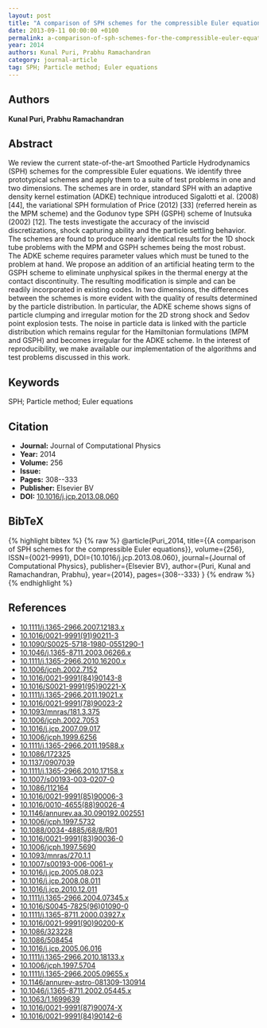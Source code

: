 ```yaml
---
layout: post
title: "A comparison of SPH schemes for the compressible Euler equations"
date: 2013-09-11 00:00:00 +0100
permalink: a-comparison-of-sph-schemes-for-the-compressible-euler-equations
year: 2014
authors: Kunal Puri, Prabhu Ramachandran
category: journal-article
tag: SPH; Particle method; Euler equations
---
```

 
## Authors
**Kunal Puri, Prabhu Ramachandran**
 
## Abstract
We review the current state-of-the-art Smoothed Particle Hydrodynamics (SPH) schemes for the compressible Euler equations. We identify three prototypical schemes and apply them to a suite of test problems in one and two dimensions. The schemes are in order, standard SPH with an adaptive density kernel estimation (ADKE) technique introduced Sigalotti et al. (2008) [44], the variational SPH formulation of Price (2012) [33] (referred herein as the MPM scheme) and the Godunov type SPH (GSPH) scheme of Inutsuka (2002) [12]. The tests investigate the accuracy of the inviscid discretizations, shock capturing ability and the particle settling behavior. The schemes are found to produce nearly identical results for the 1D shock tube problems with the MPM and GSPH schemes being the most robust. The ADKE scheme requires parameter values which must be tuned to the problem at hand. We propose an addition of an artificial heating term to the GSPH scheme to eliminate unphysical spikes in the thermal energy at the contact discontinuity. The resulting modification is simple and can be readily incorporated in existing codes. In two dimensions, the differences between the schemes is more evident with the quality of results determined by the particle distribution. In particular, the ADKE scheme shows signs of particle clumping and irregular motion for the 2D strong shock and Sedov point explosion tests. The noise in particle data is linked with the particle distribution which remains regular for the Hamiltonian formulations (MPM and GSPH) and becomes irregular for the ADKE scheme. In the interest of reproducibility, we make available our implementation of the algorithms and test problems discussed in this work.
 
## Keywords
SPH; Particle method; Euler equations
 
## Citation
- **Journal:** Journal of Computational Physics
- **Year:** 2014
- **Volume:** 256
- **Issue:** 
- **Pages:** 308--333
- **Publisher:** Elsevier BV
- **DOI:** [10.1016/j.jcp.2013.08.060](https://doi.org/10.1016/j.jcp.2013.08.060)
 
## BibTeX
{% highlight bibtex %}
{% raw %}
@article{Puri_2014,
  title={{A comparison of SPH schemes for the compressible Euler equations}},
  volume={256},
  ISSN={0021-9991},
  DOI={10.1016/j.jcp.2013.08.060},
  journal={Journal of Computational Physics},
  publisher={Elsevier BV},
  author={Puri, Kunal and Ramachandran, Prabhu},
  year={2014},
  pages={308--333}
}
{% endraw %}
{% endhighlight %}
 
## References
- [10.1111/j.1365-2966.2007.12183.x](https://doi.org/10.1111/j.1365-2966.2007.12183.x)
- [10.1016/0021-9991(91)90211-3](https://doi.org/10.1016/0021-9991(91)90211-3)
- [10.1090/S0025-5718-1980-0551290-1](https://doi.org/10.1090/S0025-5718-1980-0551290-1)
- [10.1046/j.1365-8711.2003.06266.x](https://doi.org/10.1046/j.1365-8711.2003.06266.x)
- [10.1111/j.1365-2966.2010.16200.x](https://doi.org/10.1111/j.1365-2966.2010.16200.x)
- [10.1006/jcph.2002.7152](https://doi.org/10.1006/jcph.2002.7152)
- [10.1016/0021-9991(84)90143-8](https://doi.org/10.1016/0021-9991(84)90143-8)
- [10.1016/S0021-9991(95)90221-X](https://doi.org/10.1016/S0021-9991(95)90221-X)
- [10.1111/j.1365-2966.2011.19021.x](https://doi.org/10.1111/j.1365-2966.2011.19021.x)
- [10.1016/0021-9991(78)90023-2](https://doi.org/10.1016/0021-9991(78)90023-2)
- [10.1093/mnras/181.3.375](https://doi.org/10.1093/mnras/181.3.375)
- [10.1006/jcph.2002.7053](https://doi.org/10.1006/jcph.2002.7053)
- [10.1016/j.jcp.2007.09.017](https://doi.org/10.1016/j.jcp.2007.09.017)
- [10.1006/jcph.1999.6256](https://doi.org/10.1006/jcph.1999.6256)
- [10.1111/j.1365-2966.2011.19588.x](https://doi.org/10.1111/j.1365-2966.2011.19588.x)
- [10.1086/172325](https://doi.org/10.1086/172325)
- [10.1137/0907039](https://doi.org/10.1137/0907039)
- [10.1111/j.1365-2966.2010.17158.x](https://doi.org/10.1111/j.1365-2966.2010.17158.x)
- [10.1007/s00193-003-0207-0](https://doi.org/10.1007/s00193-003-0207-0)
- [10.1086/112164](https://doi.org/10.1086/112164)
- [10.1016/0021-9991(85)90006-3](https://doi.org/10.1016/0021-9991(85)90006-3)
- [10.1016/0010-4655(88)90026-4](https://doi.org/10.1016/0010-4655(88)90026-4)
- [10.1146/annurev.aa.30.090192.002551](https://doi.org/10.1146/annurev.aa.30.090192.002551)
- [10.1006/jcph.1997.5732](https://doi.org/10.1006/jcph.1997.5732)
- [10.1088/0034-4885/68/8/R01](https://doi.org/10.1088/0034-4885/68/8/R01)
- [10.1016/0021-9991(83)90036-0](https://doi.org/10.1016/0021-9991(83)90036-0)
- [10.1006/jcph.1997.5690](https://doi.org/10.1006/jcph.1997.5690)
- [10.1093/mnras/270.1.1](https://doi.org/10.1093/mnras/270.1.1)
- [10.1007/s00193-006-0061-y](https://doi.org/10.1007/s00193-006-0061-y)
- [10.1016/j.jcp.2005.08.023](https://doi.org/10.1016/j.jcp.2005.08.023)
- [10.1016/j.jcp.2008.08.011](https://doi.org/10.1016/j.jcp.2008.08.011)
- [10.1016/j.jcp.2010.12.011](https://doi.org/10.1016/j.jcp.2010.12.011)
- [10.1111/j.1365-2966.2004.07345.x](https://doi.org/10.1111/j.1365-2966.2004.07345.x)
- [10.1016/S0045-7825(96)01090-0](https://doi.org/10.1016/S0045-7825(96)01090-0)
- [10.1111/j.1365-8711.2000.03927.x](https://doi.org/10.1111/j.1365-8711.2000.03927.x)
- [10.1016/0021-9991(90)90200-K](https://doi.org/10.1016/0021-9991(90)90200-K)
- [10.1086/323228](https://doi.org/10.1086/323228)
- [10.1086/508454](https://doi.org/10.1086/508454)
- [10.1016/j.jcp.2005.06.016](https://doi.org/10.1016/j.jcp.2005.06.016)
- [10.1111/j.1365-2966.2010.18133.x](https://doi.org/10.1111/j.1365-2966.2010.18133.x)
- [10.1006/jcph.1997.5704](https://doi.org/10.1006/jcph.1997.5704)
- [10.1111/j.1365-2966.2005.09655.x](https://doi.org/10.1111/j.1365-2966.2005.09655.x)
- [10.1146/annurev-astro-081309-130914](https://doi.org/10.1146/annurev-astro-081309-130914)
- [10.1046/j.1365-8711.2002.05445.x](https://doi.org/10.1046/j.1365-8711.2002.05445.x)
- [10.1063/1.1699639](https://doi.org/10.1063/1.1699639)
- [10.1016/0021-9991(87)90074-X](https://doi.org/10.1016/0021-9991(87)90074-X)
- [10.1016/0021-9991(84)90142-6](https://doi.org/10.1016/0021-9991(84)90142-6)

